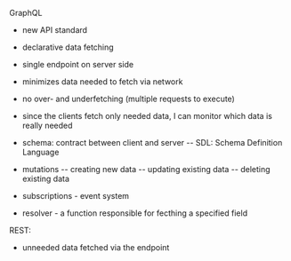 GraphQL
- new API standard
- declarative data fetching
- single endpoint on server side

- minimizes data needed to fetch via network
- no over- and underfetching (multiple requests to execute)
- since the clients fetch only needed data, I can monitor which data is really needed

- schema: contract between client and server
-- SDL: Schema Definition Language

- mutations
-- creating new data
-- updating existing data
-- deleting existing data

- subscriptions - event system

- resolver - a function responsible for fecthing a specified field


REST:
- unneeded data fetched via the endpoint